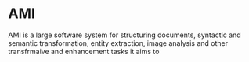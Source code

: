 AMI
===

AMI is a large software system for structuring documents, syntactic and semantic transformation, entity extraction, image analysis 
and other transfrmaive and enhancement tasks it aims to 
